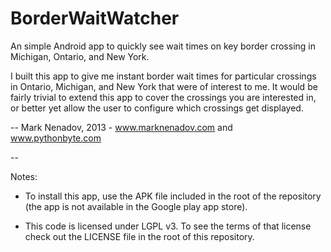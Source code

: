 BorderWaitWatcher
=================

An simple Android app to quickly see wait times on key border crossing in Michigan, Ontario, and New York.

I built this app to give me instant border wait times for particular crossings in Ontario, Michigan, and New York that
were of interest to me. It would be fairly trivial to extend this app to cover the crossings you are interested in,
or better yet allow the user to configure which crossings get displayed.

-- Mark Nenadov, 2013 - www.marknenadov.com and www.pythonbyte.com

--

Notes:

* To install this app, use the APK file included in the root of the repository (the app is not available in the Google
play app store).

* This code is licensed under LGPL v3. To see the terms of that license check out the LICENSE file in the root of this
repository.
